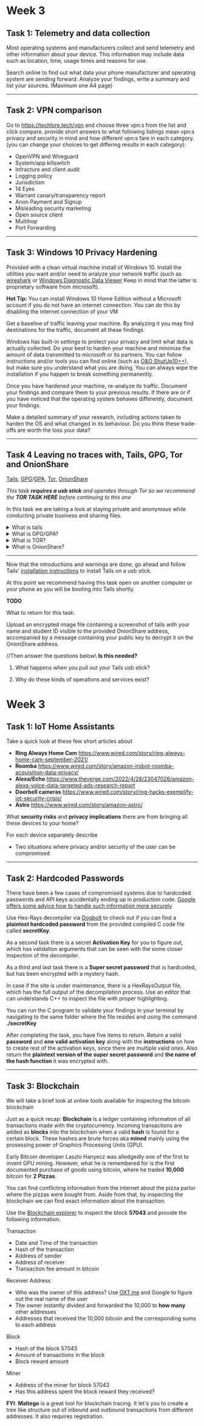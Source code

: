 # **Week 3** 

## **Task 1:** Telemetry and data collection

Most operating systems and manufacturers collect and send telemetry and other information about your device. This information may include data such as location, time, usage times and reasons for use. 

Search online to find out what data your phone manufacturer and operating system are sending forward. Analyze your findings, write a summary and list your sources. (Maximum one A4 page)

---

## **Task 2:** VPN comparison

Go to https://techlore.tech/vpn and choose three vpn:s from the list and click compare.
provide short answers to what following listings mean vpn:s privacy and security in mind and how different vpn:s fare in each category. (you can change your choices to get differing results in each category):
* OpenVPN and Wireguard
* System/app killswitch
* Infracture and client audit
* Logging policy
* Jurisdiction
* 14 Eyes
* Warrant canary/transparency report
* Anon Payment and Signup
* Misleading security marketing
* Open source client
* Multihop
* Port Forwarding

---

## **Task 3:** Windows 10 Privacy Hardening

Provided with a clean virtual machine install of Windows 10. Install the utilities you want and/or need to analyze your network traffic (such as [wireshark](https://www.wireshark.org/) or [Windows Diagnostic Data Viewer](https://docs.microsoft.com/en-us/windows/privacy/diagnostic-data-viewer-overview) Keep in mind that the latter is proprietary software from microsoft). 

**Hot Tip:** You can install Windows 10 Home Edition without a Microsoft account if you do not have an internet connection. You can do this by disabling the internet connection of your VM

Get a baseline of traffic leaving your machine. By analyzing it you may find destinations for the traffic, document all these findings.

Windows has built-in settings to protect your privacy and limit what data is actually collected. Do your best to harden your machine and minimize the amount of data transmitted to microsoft or its partners. You can follow instructions and/or tools you can find online (such as [O&O ShutUp10++](https://www.oo-software.com/en/shutup10)), but make sure you understand what you are doing. You can always wipe the installation if you happen to break something permanently.

Once you have hardened your machine, re-analyze its traffic. Document your findings and compare them to your previous results. If there are or if you have noticed that the operating system behaves differently, document your findings.

Make a detailed summary of your research, including actions taken to harden the OS and what changed in its behaviour. Do you think these trade-offs are worth the loss your data?

---

## **Task 4** Leaving no traces with, Tails, GPG, Tor and OnionShare

[Tails](https://tails.boum.org/), [GPG](https://www.gnupg.org/software/index.html)/[GPA](https://www.gnupg.org/related_software/gpa/index.html), [Tor](https://www.torproject.org/), [OnionShare](https://onionshare.org/) 


*This task **requires a usb stick** and operates through Tor so we recommend the **TOR TASK HERE** before continuing to this one*

In this task we are taking a look at staying private and anonymous while conducting private business and sharing files.

<details>
<summary>What is tails</summary>
<br>

Tails(The Amnesiac Incognito Live System) is a Linux operating system distribution focused heavily on protecting the user from surveillance and censorship as well as keeping the user private. The portable operating system runs from a live usb installation and routes everything you do online through Tor. Being an amnesiac live system the system forgets everything everytime you unplug your usb stick, that means always starting with an untracked system. **NOTE** Privacy and security gains are assuming that your Tails download was not compromised, and your BIOS, firmware and hardware are not compromised [More on this](https://tails.boum.org/doc/about/warnings/index.en.html).

The recommended way to install Tails is through their [official installation instructions](https://tails.boum.org/install/index.en.html), **note that your usb stick will be wiped clean.** Other installation means are **HEAVILY DISCOURAGED** as they do not guarantee proper operations and may result in identity leakage or traces on computers. 

After installing **DO NOT UPDATE THE SYSTEM WITH APT**, this might break the operating system or the packages, Tails releases upgrades every six weeks.

</details>

<details>
<summary>What is GPG/GPA?</summary>
<br>

GPG is a complete and free implementation of OpenPGP stadard. GPG has an extensive list of features and libraries, it can for example be used to manage your keys, sign and encrypt your data and create TLS server certificates. 

Here in this task we are using it to encrypt an image file; a screenshot of your Tails instance with your name and Student ID.

[More on this](https://www.gnupg.org/faq/gnupg-faq.html)

</details>

<details>
<summary>What is TOR?</summary>
<br>

You should by now be familiar with Tor and aware of it's capabilities and limitations. Tor(The Onion Router) is free and open-source designed for enabling anonymous communications. Little about [perfect anonymity](https://support.torproject.org/faq/#faq_staying-anonymous), in short, it's generally impossible. 

Tor network consists of thousands of relays worldwide concealing user's location and usage. Tor attempts to protect the privacy of it's users and enable the ability to communicate freely and confidentially.

For more and precise information on how Tor networks and browsers operate, refer their own [site](https://www.torproject.org/), their documentation is vast and of high quality

</details>

<details>
<summary>What is OnionShare?</summary>
<br>

OnionShare principles and how we are using it in this task

</details>

---

Now that the introductions and warnings are done, go ahead and follow Tails' [installation instructions](https://tails.boum.org/install/index.en.html) to install Tails on a usb stick. 

At this point we recommend having this task open on another computer or your phone as you will be booting into Tails shortly.


**TODO**


What to return for this task:

Upload an encrypted image file containing a screenshot of tails with your name and student ID visible to the provided OnionShare address, accompanied by a message containing your public key to decrypt it on the OnionShare address. 

//Then answer the questions below\\ __Is this needed?__

1. What happens when you pull out your Tails usb stick?

2. Why do these kinds of operations and services exist?


# **Week 3** 

## **Task 1:** IoT Home Assistants

Take a quick look at these few short articles about

- **Ring Always Home Cam** https://www.wired.com/story/ring-always-home-cam-september-2021/
- **Roomba** https://www.wired.com/story/amazon-irobot-roomba-acquisition-data-privacy/
- **Alexa/Echo** https://www.theverge.com/2022/4/28/23047026/amazon-alexa-voice-data-targeted-ads-research-report
- **Doorbell cameras** https://www.wired.com/story/ring-hacks-exemplify-iot-security-crisis/
- **Astro** https://www.wired.com/story/amazon-astro/

What **security risks** and **privacy implications** there are from bringing all these devices to your home?

For each device separately describe
- Two situations where privacy and/or security of the user can be compromised
---

## **Task 2:** Hardcoded Passwords

There have been a few cases of compromised systems due to hardcoded passwords and API keys accidentally ending up in production code. [Google offers some advice how to handle such information more securely](https://cloud.google.com/docs/authentication/api-keys)

Use Hex-Rays decompiler via [Dogbolt](https://dogbolt.org/) to check out if you can find a **plaintext hardcoded password** from the provided compiled C code file called **secretKey**. 

As a second task there is a secret **Activation Key** for you to figure out, which has validation arguments that can be seen with the some closer inspection of the decompiler.

As a third and last task there is a **Super secret password** that is hardcoded, but has been encrypted with a mystery hash.

In case if the site is under maintenance, there is a HexRaysOutput file, which has the full output of the decompilation process. Use an editor that can understands C++ to inspect the file with proper highlighting.

You can run the C program to validate your findings in your terminal by navigating to the same folder where the file resides and using the command **./secretKey**

After completing the task, you have five items to return. Return a valid **password** and **one valid activation key** along with the **instructions** on how to create rest of the activation keys, since there are multiple valid ones. Also return the **plaintext version of the super secret password** and **the name of the hash function** it was encrypted with.

---

## **Task 3:** Blockchain

We will take a brief look at online tools available for inspecting the bitcoin blockchain

Just as a quick recap: **Blockchain** is a ledger containing information of all transactions made with the cryptocurrency. Incoming transactions are added as **blocks** into the blockchain when a valid **hash** is found for a certain block. These hashes are brute forces aka **mined** mainly using the prosessing power of Graphics Processing Units (GPU).

Early Bitcoin developer Laszlo Hanyecz was alledgedly one of the first to invent GPU mining. However, what he is remembered for is the first documented purchase of goods using bitcoin, where he traded **10,000** bitcoin for **2 Pizzas**.

You can find conflicting information from the internet about the pizza parlor where the pizzas were bought from. Aside from that, by inspecting the blockchain we can find exact information about the transaction.

Use the [Blockchain explorer](https://www.blockchain.com/explorer) to inspect the block **57043** and provide the following information.

Transaction
- Date and Time of the transaction
- Hash of the transaction
- Address of sender
- Address of receiver
- Transaction fee amount in bitcoin

Receiver Address
- Who was the owner of this address? Use [OXT.me](https://oxt.me/) and Google to figure out the real name of the user
- The owner instantly divided and forwarded the 10,000 to **how many** other addresses
- Addresses that received the 10,000 bitcoin and the corresponding sums to each address

Block
- Hash of the block 57043
- Amount of transactions in the block
- Block reward amount

Miner
- Address of the miner for block 57043
- Has this address spent the block reward they received?


**FYI**: **Maltego** is a great tool for blockchain tracing. It let's you to create a tree like structure out of inbound and outbound transactions from different addresses. It also requires registration.